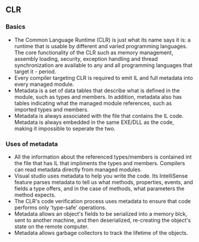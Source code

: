 ## CLR
### Basics

- The Common Language Runtime (CLR) is just what its name says it is: a runtime that is usable by different and varied programming languages. The core functionality of the CLR such as memory management, assembly loading, security, exception handling and thread synchronization are available to any and all programming languages that target it - period.
- Every compiler targeting CLR is required to emit IL and full metadata into every managed module.
- Metadata is a set of data tables that describe what is defined in the module, such as types and members. In addition, metadata also has tables indicating what the managed module references, such as imported types and members.
- Metadata is always associated with the file that contains the IL code. Metadata is always embedded in the same EXE/DLL as the code, making it impossible to seperate the two.

### Uses of metadata

- All the information about the referenced types/members is contained int the file that has IL that impliments the types and members. Compilers can read metadata directly from managed modules.
- Visual studio uses metadata to help you write the code. Its IntelliSense feature parses metadata to tell us what methods, properties, events, and fields a type offers, and in the case of methods, what parameters the method expects.
- The CLR's code verification process uses metadata to ensure that code performs only 'type-safe' operations.
- Metadata allows an object's fields to be serialized into a memory blck, sent to another machine, and then deserialized, re-creating the object's state on the remote computer.
- Metadata allows garbage collectors to track the lifetime of the objects.